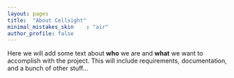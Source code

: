 ```yaml
---
layout: pages
title:  "About Cellsight"
minimal_mistakes_skin    : "air"
author_profile: false
---
```


Here we will add some text about **who** we are  and **what** we want to accomplish with the project. This will include requirements, documentation, and a bunch of other stuff...